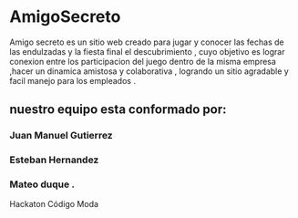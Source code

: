 
# AmigoSecreto

Amigo secreto  es un sitio web creado para  jugar  y conocer las fechas de las endulzadas y la  fiesta final el descubrimiento , cuyo objetivo es lograr conexion entre los  participacion del juego dentro de la misma  empresa ,hacer un dinamica amistosa y colaborativa , logrando un sitio agradable y facil manejo para los empleados .

## nuestro equipo esta conformado por:
### Juan Manuel Gutierrez
### Esteban Hernandez
### Mateo duque .


Hackaton Código Moda
